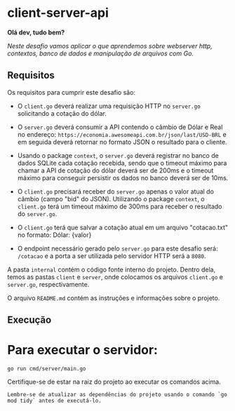 # client-server-api

**Olá dev, tudo bem?**

*Neste desafio vamos aplicar o que aprendemos sobre webserver http, contextos,
banco de dados e manipulação de arquivos com Go.*

## Requisitos

Os requisitos para cumprir este desafio são:

- O `client.go` deverá realizar uma requisição HTTP no `server.go` solicitando a cotação do dólar.

- O `server.go` deverá consumir a API contendo o câmbio de Dólar e Real no endereço: `https://economia.awesomeapi.com.br/json/last/USD-BRL` e em seguida deverá retornar no formato JSON o resultado para o cliente.

- Usando o package `context`, o `server.go` deverá registrar no banco de dados SQLite cada cotação recebida, sendo que o timeout máximo para chamar a API de cotação do dólar deverá ser de 200ms e o timeout máximo para conseguir persistir os dados no banco deverá ser de 10ms.

- O `client.go` precisará receber do `server.go` apenas o valor atual do câmbio (campo "bid" do JSON). Utilizando o package `context`, o `client.go` terá um timeout máximo de 300ms para receber o resultado do `server.go`.

- O `client.go` terá que salvar a cotação atual em um arquivo "cotacao.txt" no formato: Dólar: {valor}

- O endpoint necessário gerado pelo `server.go` para este desafio será: `/cotacao` e a porta a ser utilizada pelo servidor HTTP será a `8080`.





A pasta `internal` contém o código fonte interno do projeto. Dentro dela, temos as pastas `client` e `server`, onde colocamos os arquivos `client.go` e `server.go`, respectivamente.

O arquivo `README.md` contém as instruções e informações sobre o projeto.


## Execução


# Para executar o servidor:
``go run cmd/server/main.go``


Certifique-se de estar na raiz do projeto ao executar os comandos acima.

``Lembre-se de atualizar as dependências do projeto usando o comando `go mod tidy` antes de executá-lo.``

